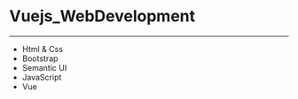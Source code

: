 # Vuejs_WebDevelopment
<hr/>
<ul>
  <li>Html & Css</li>
  <li>Bootstrap</li>
  <li>Semantic UI</li>
  <li>JavaScript</li>
  <li>Vue</li>
</ul>
